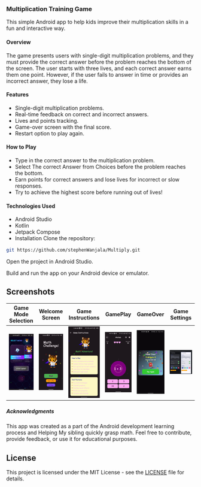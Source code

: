 ### Multiplication Training Game

This simple Android app to help kids improve their multiplication skills in a fun and interactive
way.

#### Overview

The game presents users with single-digit multiplication problems, and they must provide the correct
answer before the problem reaches the bottom of the screen. The user starts with three lives, and
each correct answer earns them one point. However, if the user fails to answer in time or provides
an incorrect answer, they lose a life.

#### Features

* Single-digit multiplication problems.
* Real-time feedback on correct and incorrect answers.
* Lives and points tracking.
* Game-over screen with the final score.
* Restart option to play again.

#### How to Play

* Type in the correct answer to the multiplication problem.
* Select The correct Answer from Choices before the problem reaches the bottom.
* Earn points for correct answers and lose lives for incorrect or slow responses.
* Try to achieve the highest score before running out of lives!

#### Technologies Used

* Android Studio
* Kotlin
* Jetpack Compose
* Installation
  Clone the repository:

```bash
git https://github.com/stephenWanjala/Multiply.git
```

<p>Open the project in Android Studio.</p>

Build and run the app on your Android device or emulator.

## Screenshots

| Game Mode Selection                       | Welcome Screen                      | Game Instructions                           | GamePlay                       | GameOver                             | Game Settings                  |
|-------------------------------------------|-------------------------------------|---------------------------------------------|--------------------------------|--------------------------------------|--------------------------------|
| ![Game Mode Selection](docs/gamemode.gif) | ![Welcome Screen](docs/welcome.gif) | ![Game Instructions](docs/instructions.gif) | ![GamePlay](docs/gameplay.gif) | ![GameOver](docs/samplegameover.gif) | ![Settings](docs/settings.png) |

##### Acknowledgments

This app was created as a part of the Android development learning process and Helping My sibling
quickly grasp math. Feel free to contribute, provide feedback, or use it for educational purposes.

## License

This project is licensed under the MIT License - see the [LICENSE](LICENSE) file for details.